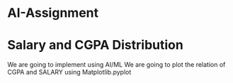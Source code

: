 # AI-Assignment
# Salary and CGPA Distribution
We are going to implement using AI/ML
We are going to plot the relation of CGPA and SALARY using Matplotlib.pyplot
